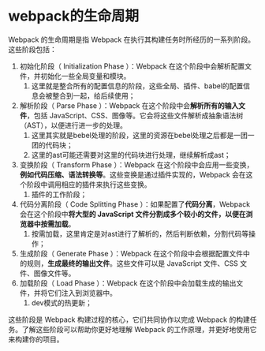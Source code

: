 # webpack的生命周期

Webpack 的生命周期是指 Webpack 在执行其构建任务时所经历的一系列阶段。这些阶段包括：

1. 初始化阶段（ Initialization Phase ）：Webpack 在这个阶段中会解析配置文件，并初始化一些全局变量和模块。
   1. 这里就是整合所有的配置信息的阶段，这些全局、插件、babel的配置信息会被整合到一起，给后续使用；
2. 解析阶段（ Parse Phase ）：Webpack 在这个阶段中会**解析所有的输入文件**，包括 JavaScript、CSS、图像等。它会将这些文件解析成抽象语法树（AST），以便进行进一步的处理。
   1. 这里其实就是bebel处理的阶段，这里的资源在bebel处理之后都是一团一团的代码块；
   2. 这里的ast可能还需要对这里的代码块进行处理，继续解析成ast；
3. 变换阶段（ Transform Phase ）：Webpack 在这个阶段中会应用一些变换，**例如代码压缩、语法转换等**。这些变换是通过插件实现的，Webpack 会在这个阶段中调用相应的插件来执行这些变换。
   1. 插件的工作阶段；
4. 代码分离阶段（ Code Splitting Phase ）：如果配置了**代码分离**，Webpack 会在这个阶段中**将大型的 JavaScript 文件分割成多个较小的文件，以便在浏览器中按需加载**。
   1. 按需加载，这里肯定是对ast进行了解析的，然后判断依赖，分割代码等操作；
5. 生成阶段（ Generate Phase ）：Webpack 在这个阶段中会根据配置文件中的规则，**生成最终的输出文件**。这些文件可以是 JavaScript 文件、CSS 文件、图像文件等。
6. 加载阶段（ Load Phase ）：Webpack 在这个阶段中会加载生成的输出文件，并将它们注入到浏览器中。
   1. dev模式的热更新；

这些阶段是 Webpack 构建过程的核心，它们共同协作以完成 Webpack 的构建任务。了解这些阶段可以帮助你更好地理解 Webpack 的工作原理，并更好地使用它来构建你的项目。
